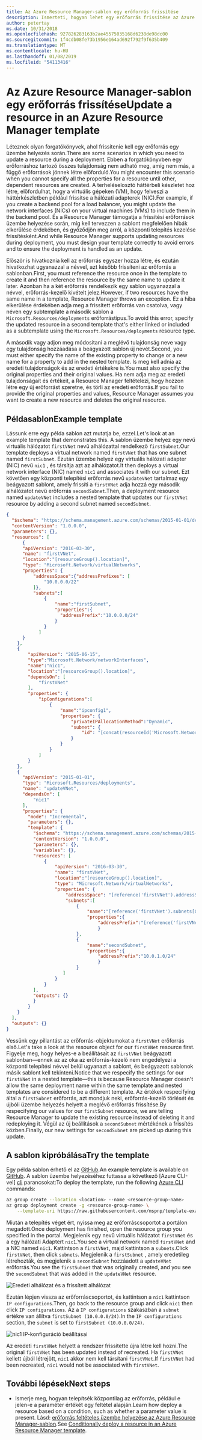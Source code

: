 ```yaml
---
title: Az Azure Resource Manager-sablon egy erőforrás frissítése
description: Ismerteti, hogyan lehet egy erőforrás frissítése az Azure Resource Manager-sablonok bővítése.
author: petertay
ms.date: 10/31/2018
ms.openlocfilehash: 927826283163b2ae45575035168d6238de98dc00
ms.sourcegitcommit: 1f4cdb08fe73b1956e164ad692f792f9f635b409
ms.translationtype: MT
ms.contentlocale: hu-HU
ms.lasthandoff: 01/08/2019
ms.locfileid: "54113416"
---
```

# <a name="update-a-resource-in-an-azure-resource-manager-template"></a><span data-ttu-id="fbc3e-103">Az Azure Resource Manager-sablon egy erőforrás frissítése</span><span class="sxs-lookup"><span data-stu-id="fbc3e-103">Update a resource in an Azure Resource Manager template</span></span>

<span data-ttu-id="fbc3e-104">Léteznek olyan forgatókönyvek, ahol frissítenie kell egy erőforrás egy üzembe helyezés során.</span><span class="sxs-lookup"><span data-stu-id="fbc3e-104">There are some scenarios in which you need to update a resource during a deployment.</span></span> <span data-ttu-id="fbc3e-105">Ebben a forgatókönyvben egy erőforráshoz tartozó összes tulajdonság nem adható meg, amíg nem más, a függő erőforrások jönnek létre előforduló.</span><span class="sxs-lookup"><span data-stu-id="fbc3e-105">You might encounter this scenario when you cannot specify all the properties for a resource until other, dependent resources are created.</span></span> <span data-ttu-id="fbc3e-106">A terheléselosztó háttérbeli készletet hoz létre, előfordulhat, hogy a virtuális gépeken (VM), hogy felveszi a háttérkészletben például frissítse a hálózati adapterek (NIC).</span><span class="sxs-lookup"><span data-stu-id="fbc3e-106">For example, if you create a backend pool for a load balancer, you might update the network interfaces (NICs) on your virtual machines (VMs) to include them in the backend pool.</span></span> <span data-ttu-id="fbc3e-107">És a Resource Manager támogatja a frissítési erőforrások üzembe helyezése során, míg kell tervezzen a sablont megfelelően hibák elkerülése érdekében, és győződjön meg arról, a központi telepítés kezelése frissítésként.</span><span class="sxs-lookup"><span data-stu-id="fbc3e-107">And while Resource Manager supports updating resources during deployment, you must design your template correctly to avoid errors and to ensure the deployment is handled as an update.</span></span>

<span data-ttu-id="fbc3e-108">Először is hivatkoznia kell az erőforrás egyszer hozza létre, és ezután hivatkozhat ugyanazzal a névvel, azt később frissíteni az erőforrás a sablonban.</span><span class="sxs-lookup"><span data-stu-id="fbc3e-108">First, you must reference the resource once in the template to create it and then reference the resource by the same name to update it later.</span></span> <span data-ttu-id="fbc3e-109">Azonban ha a két erőforrás rendelkezik egy sablon ugyanazzal a névvel, erőforrás-kezelő kivételt jelez.</span><span class="sxs-lookup"><span data-stu-id="fbc3e-109">However, if two resources have the same name in a template, Resource Manager throws an exception.</span></span> <span data-ttu-id="fbc3e-110">Ez a hiba elkerülése érdekében adja meg a frissített erőforrás van csatolva, vagy néven egy subtemplate a második sablon a `Microsoft.Resources/deployments` erőforrástípus.</span><span class="sxs-lookup"><span data-stu-id="fbc3e-110">To avoid this error, specify the updated resource in a second template that's either linked or included as a subtemplate using the `Microsoft.Resources/deployments` resource type.</span></span>

<span data-ttu-id="fbc3e-111">A második vagy adjon meg módosítani a meglévő tulajdonság neve vagy egy tulajdonság hozzáadása a beágyazott sablon új nevét.</span><span class="sxs-lookup"><span data-stu-id="fbc3e-111">Second, you must either specify the name of the existing property to change or a new name for a property to add in the nested template.</span></span> <span data-ttu-id="fbc3e-112">Is meg kell adnia az eredeti tulajdonságok és az eredeti értékekre is.</span><span class="sxs-lookup"><span data-stu-id="fbc3e-112">You must also specify the original properties and their original values.</span></span> <span data-ttu-id="fbc3e-113">Ha nem adja meg az eredeti tulajdonságait és értékeit, a Resource Manager feltételezi, hogy hozzon létre egy új erőforrást szeretne, és törli az eredeti erőforrás.</span><span class="sxs-lookup"><span data-stu-id="fbc3e-113">If you fail to provide the original properties and values, Resource Manager assumes you want to create a new resource and deletes the original resource.</span></span>

## <a name="example-template"></a><span data-ttu-id="fbc3e-114">Példasablon</span><span class="sxs-lookup"><span data-stu-id="fbc3e-114">Example template</span></span>

<span data-ttu-id="fbc3e-115">Lássunk erre egy példa sablon azt mutatja be, ezzel.</span><span class="sxs-lookup"><span data-stu-id="fbc3e-115">Let's look at an example template that demonstrates this.</span></span> <span data-ttu-id="fbc3e-116">A sablon üzembe helyez egy nevű virtuális hálózatot `firstVNet` nevű alhálózattal rendelkező `firstSubnet`.</span><span class="sxs-lookup"><span data-stu-id="fbc3e-116">Our template deploys a virtual network named `firstVNet` that has one subnet named `firstSubnet`.</span></span> <span data-ttu-id="fbc3e-117">Ezután üzembe helyez egy virtuális hálózati adapter (NIC) nevű `nic1` , és társítja azt az alhálózatot.</span><span class="sxs-lookup"><span data-stu-id="fbc3e-117">It then deploys a virtual network interface (NIC) named `nic1` and associates it with our subnet.</span></span> <span data-ttu-id="fbc3e-118">Ezt követően egy központi telepítési erőforrás nevű `updateVNet` tartalmaz egy beágyazott sablont, amely frissíti a `firstVNet` adja hozzá egy második alhálózatot nevű erőforrás `secondSubnet`.</span><span class="sxs-lookup"><span data-stu-id="fbc3e-118">Then, a deployment resource named `updateVNet` includes a nested template that updates our `firstVNet` resource by adding a second subnet named `secondSubnet`.</span></span>

```json
{
  "$schema": "https://schema.management.azure.com/schemas/2015-01-01/deploymentTemplate.json#",
  "contentVersion": "1.0.0.0",
  "parameters": {},
  "resources": [
      {
      "apiVersion": "2016-03-30",
      "name": "firstVNet",
      "location":"[resourceGroup().location]",
      "type": "Microsoft.Network/virtualNetworks",
      "properties": {
          "addressSpace":{"addressPrefixes": [
              "10.0.0.0/22"
          ]},
          "subnets":[
              {
                  "name":"firstSubnet",
                  "properties":{
                    "addressPrefix":"10.0.0.0/24"
                  }
              }
            ]
      }
    },
    {
        "apiVersion": "2015-06-15",
        "type":"Microsoft.Network/networkInterfaces",
        "name":"nic1",
        "location":"[resourceGroup().location]",
        "dependsOn": [
            "firstVNet"
        ],
        "properties": {
            "ipConfigurations":[
                {
                    "name":"ipconfig1",
                    "properties": {
                        "privateIPAllocationMethod":"Dynamic",
                        "subnet": {
                            "id": "[concat(resourceId('Microsoft.Network/virtualNetworks','firstVNet'),'/subnets/firstSubnet')]"
                        }
                    }
                }
            ]
        }
    },
    {
      "apiVersion": "2015-01-01",
      "type": "Microsoft.Resources/deployments",
      "name": "updateVNet",
      "dependsOn": [
          "nic1"
      ],
      "properties": {
        "mode": "Incremental",
        "parameters": {},
        "template": {
          "$schema": "https://schema.management.azure.com/schemas/2015-01-01/deploymentTemplate.json#",
          "contentVersion": "1.0.0.0",
          "parameters": {},
          "variables": {},
          "resources": [
              {
                  "apiVersion": "2016-03-30",
                  "name": "firstVNet",
                  "location":"[resourceGroup().location]",
                  "type": "Microsoft.Network/virtualNetworks",
                  "properties": {
                      "addressSpace": "[reference('firstVNet').addressSpace]",
                      "subnets":[
                          {
                              "name":"[reference('firstVNet').subnets[0].name]",
                              "properties":{
                                  "addressPrefix":"[reference('firstVNet').subnets[0].properties.addressPrefix]"
                                  }
                          },
                          {
                              "name":"secondSubnet",
                              "properties":{
                                  "addressPrefix":"10.0.1.0/24"
                                  }
                          }
                     ]
                  }
              }
          ],
          "outputs": {}
          }
        }
    }
  ],
  "outputs": {}
}
```

<span data-ttu-id="fbc3e-119">Vessünk egy pillantást az erőforrás-objektumokat a `firstVNet` erőforrás első.</span><span class="sxs-lookup"><span data-stu-id="fbc3e-119">Let's take a look at the resource object for our `firstVNet` resource first.</span></span> <span data-ttu-id="fbc3e-120">Figyelje meg, hogy helyes-e a beállításait az `firstVNet` beágyazott sablonban&mdash;ennek az az oka az erőforrás-kezelő nem engedélyezi a központi telepítési névvel belül ugyanazt a sablont, és beágyazott sablonok másik sablont kell tekinteni.</span><span class="sxs-lookup"><span data-stu-id="fbc3e-120">Notice that we respecify the settings for our `firstVNet` in a nested template&mdash;this is because Resource Manager doesn't allow the same deployment name within the same template and nested templates are considered to be a different template.</span></span> <span data-ttu-id="fbc3e-121">Az értékek respecifying által a `firstSubnet` erőforrás, azt mondjuk neki, erőforrás-kezelő törlését és újbóli üzembe helyezés helyett a meglévő erőforrás frissítése.</span><span class="sxs-lookup"><span data-stu-id="fbc3e-121">By respecifying our values for our `firstSubnet` resource, we are telling Resource Manager to update the existing resource instead of deleting it and redeploying it.</span></span> <span data-ttu-id="fbc3e-122">Végül az új beállítások a `secondSubnet` mértékének a frissítés közben.</span><span class="sxs-lookup"><span data-stu-id="fbc3e-122">Finally, our new settings for `secondSubnet` are picked up during this update.</span></span>

## <a name="try-the-template"></a><span data-ttu-id="fbc3e-123">A sablon kipróbálása</span><span class="sxs-lookup"><span data-stu-id="fbc3e-123">Try the template</span></span>

<span data-ttu-id="fbc3e-124">Egy példa sablon érhető el az [GitHub][github].</span><span class="sxs-lookup"><span data-stu-id="fbc3e-124">An example template is available on [GitHub][github].</span></span> <span data-ttu-id="fbc3e-125">A sablon üzembe helyezéséhez futtassa a következő [Azure CLI-vel] [ cli] parancsokat:</span><span class="sxs-lookup"><span data-stu-id="fbc3e-125">To deploy the template, run the following [Azure CLI][cli] commands:</span></span>

```bash
az group create --location <location> --name <resource-group-name>
az group deployment create -g <resource-group-name> \
    --template-uri https://raw.githubusercontent.com/mspnp/template-examples/master/example1-update/deploy.json
```

<span data-ttu-id="fbc3e-126">Miután a telepítés véget ért, nyissa meg az erőforráscsoportot a portálon megadott.</span><span class="sxs-lookup"><span data-stu-id="fbc3e-126">Once deployment has finished, open the resource group you specified in the portal.</span></span> <span data-ttu-id="fbc3e-127">Megjelenik egy nevű virtuális hálózatot `firstVNet` és a egy hálózati Adaptert `nic1`.</span><span class="sxs-lookup"><span data-stu-id="fbc3e-127">You see a virtual network named `firstVNet` and a NIC named `nic1`.</span></span> <span data-ttu-id="fbc3e-128">Kattintson a `firstVNet`, majd kattintson a `subnets`.</span><span class="sxs-lookup"><span data-stu-id="fbc3e-128">Click `firstVNet`, then click `subnets`.</span></span> <span data-ttu-id="fbc3e-129">Megjelenik a `firstSubnet` , amely eredetileg létrehozták, és megjelenik a `secondSubnet` hozzáadott a `updateVNet` erőforrás.</span><span class="sxs-lookup"><span data-stu-id="fbc3e-129">You see the `firstSubnet` that was originally created, and you see the `secondSubnet` that was added in the `updateVNet` resource.</span></span>

![Eredeti alhálózat és a frissített alhálózat](../_images/firstVNet-subnets.png)

<span data-ttu-id="fbc3e-131">Ezután lépjen vissza az erőforráscsoportot, és kattintson a `nic1` kattintson `IP configurations`.</span><span class="sxs-lookup"><span data-stu-id="fbc3e-131">Then, go back to the resource group and click `nic1` then click `IP configurations`.</span></span> <span data-ttu-id="fbc3e-132">Az a `IP configurations` szakaszban a `subnet` értékre van állítva `firstSubnet (10.0.0.0/24)`.</span><span class="sxs-lookup"><span data-stu-id="fbc3e-132">In the `IP configurations` section, the `subnet` is set to `firstSubnet (10.0.0.0/24)`.</span></span>

![nic1 IP-konfiguráció beállításai](../_images/nic1-ipconfigurations.png)

<span data-ttu-id="fbc3e-134">Az eredeti `firstVNet` helyett a rendszer frissítette újra létre kell hozni.</span><span class="sxs-lookup"><span data-stu-id="fbc3e-134">The original `firstVNet` has been updated instead of recreated.</span></span> <span data-ttu-id="fbc3e-135">Ha `firstVNet` kellett újból létrejött, `nic1` akkor nem kell társítani `firstVNet`.</span><span class="sxs-lookup"><span data-stu-id="fbc3e-135">If `firstVNet` had been recreated, `nic1` would not be associated with `firstVNet`.</span></span>

## <a name="next-steps"></a><span data-ttu-id="fbc3e-136">További lépések</span><span class="sxs-lookup"><span data-stu-id="fbc3e-136">Next steps</span></span>

* <span data-ttu-id="fbc3e-137">Ismerje meg, hogyan telepítsék központilag az erőforrás, például e jelen-e a paraméter értékét egy feltétel alapján.</span><span class="sxs-lookup"><span data-stu-id="fbc3e-137">Learn how deploy a resource based on a condition, such as whether a parameter value is present.</span></span> <span data-ttu-id="fbc3e-138">Lásd: [erőforrás feltételes üzembe helyezése az Azure Resource Manager-sablon](./conditional-deploy.md).</span><span class="sxs-lookup"><span data-stu-id="fbc3e-138">See [Conditionally deploy a resource in an Azure Resource Manager template](./conditional-deploy.md).</span></span>

[cli]: /cli/azure/?view=azure-cli-latest
[github]: https://github.com/mspnp/template-examples
